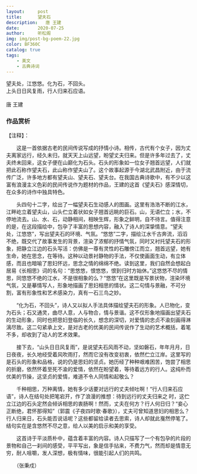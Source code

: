 ```yaml
---
layout:     post
title:      望夫石
description:   唐 王建
date:       2020-07-25
author:     听松阁
img: img/post-bg-poem-22.jpg
color: BF360C
catalog: true
tags:
    - 美文
    - 古典诗词
---
```




望夫处，江悠悠。化为石，不回头。<br>
上头日日风复雨，行人归来石应语。<br>
<br>
唐 王建


### 作品赏析
【注释】：

　　这是一首依据古老的民间传说写成的抒情小诗。相传，古代有个女子，因为丈夫离家远行，经久未归，就天天上山远望，盼望丈夫归来。但是许多年过去了，丈夫终未回来，这女子便在山巅化为石头。石头的形象如一位女子翘首远望，人们就把此石称作望夫石，此山称作望夫山了。这个故事起源于今湖北武昌附近，由于流传广泛，许多地方都有望夫山、望夫石、望夫台。在我国古典诗歌中，有不少以这富有浪漫主义色彩的民间传说作为题材的作品，王建的这首《望夫石》感深情切，在众多的诗作中独具特色。

　　头四句十二字，绘出了一幅望夫石生动感人的图画。这里有浩浩不断的江水，江畔屹立着望夫山，山头伫立着状如女子翘首远眺的巨石。山，无语伫立；水，不停地流去。山、水、石，动静相间，相映生辉，形象之鲜明，自不待言。值得注意的是，在这段描绘中，包孕了丰富的思想内容，融入了诗人的深挚情意。“望夫处，江悠悠”，写出望夫石的环境、气氛。“悠悠”二字，描绘江水千古奔流，滔滔不绝，既交代了故事发生的背景，渲染了浓郁的抒情气氛，同时又衬托望夫石的形象，把静立江边的石头写活：仿佛是一尊有灵性的石雕傍江而立，翘首远望，她有生命，她在思念，在等待。这种以动景衬静物的手法，不仅使画面生动，有立体感，而且也暗喻了思妇怀远，思念之情的绵绵不绝。读到这里，我们自然会想起白居易《长相思》词的名句：“思悠悠，恨悠悠，恨到归时方始休。”这悠悠不尽的情思，同悠悠不绝的江水，不是很相象的么？“悠悠”在这里既是写景状物，渲染环境气氛，又是摹情写人，形象地描画了思妇相思的情状。这二句情与景融，不可分割，富有形象性和艺术感染力，真有一石三鸟之妙。

　　“化为石，不回头”，诗人又以拟人手法具体描绘望夫石的形象。人已物化，变为石头；石又通灵，曲尽人意，人与物合，情与景谐。这不仅形象地描画出望夫石的生动形象，同时也把思妇登临的长久，想念的深切，对爱情的忠贞不渝刻画得淋漓尽致。这二句紧承上文，是对古老的优美的民间传说作了生动的艺术概括，着笔不多，却收到了动人的艺术效果。

　　接下去，“山头日日风复雨”，是说望夫石风雨不动，坚如磐石，年年月月，日日夜夜，长久地经受着风吹雨打，然而它没有改变初衷，依然伫立江岸。这里写的是石头的形象和品格，说的仍是思妇的坚贞。她历经了种种艰难困苦，饱尝了相思的折磨，依然怀着至死不渝的爱情，依然在盼望着，等待着远方的行人。这纯朴而优美的节操，这坚贞的爱情，难道不令人同情和起敬么？

　　千种相思，万种离情，她有多少话要对远行的丈夫倾吐啊！“行人归来石应语”，诗人在结句处把笔宕开，作了浪漫的推想：待到远行的丈夫归来之 时，这伫立江边的石头定然会倾诉相思的衷肠啊！然而，丈夫在何方？行人何日归？“妾心正断绝，君怀那得知”（郭震《子夜四时歌·春歌》），丈夫可曾知道思妇的相思么？行人归来日，石头能否说话呢？这些都留给读者去思索，诗人却就此戛然停笔了。结句实在是含悠然不尽之意，给人以美的启示和美的享受。

　　这首诗于平淡质朴中，蕴含着丰富的内容。诗人只描写了一个有包孕的片段的景物和自己一刹间的感受，平平写出，象是信手拈来，不费力气，然而却是情意无穷，耐人咀嚼，发人深想，极有情味，很能引起人们的共鸣。

　　（张秉戍）
